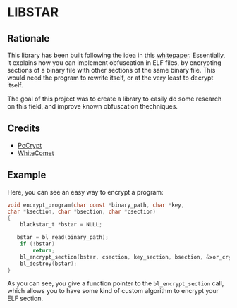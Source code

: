 # LIBSTAR

## Rationale

This library has been built following the idea in this [whitepaper](http://papermint-designs.com/dmo-blog/2016-01-pocrypt-a-proof-of-concept-for-dynamically-decrypt-linux-binaries).
Essentially, it explains how you can implement obfuscation in ELF files, by
encrypting sections of a binary file with other sections of the same binary file.
This would need the program to rewrite itself, or at the very least to decrypt
itself.

The goal of this project was to create a library to easily do some research on
this field, and improve known obfuscation thechniques.

## Credits

- [PoCrypt](http://papermint-designs.com/dmo-blog/2016-01-pocrypt-a-proof-of-concept-for-dynamically-decrypt-linux-binaries)
- [WhiteComet](https://github.com/PocInnovation/WhiteComet)

## Example

Here, you can see an easy way to encrypt a program:

```c
void encrypt_program(char const *binary_path, char *key,
char *ksection, char *bsection, char *csection)
{
    blackstar_t *bstar = NULL;

   bstar = bl_read(binary_path);
    if (!bstar)
        return;
    bl_encrypt_section(bstar, csection, key_section, bsection, &xor_crypt, key);
    bl_destroy(bstar);
}
```

As you can see, you give a function pointer to the `bl_encrypt_section` call,
which allows you to have some kind of custom algorithm to encrypt your ELF
section.
